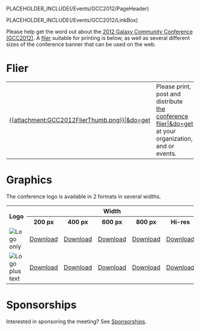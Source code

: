 PLACEHOLDER_INCLUDE(/Events/GCC2012/PageHeader)

PLACEHOLDER_INCLUDE(/Events/GCC2012/LinkBox)

Please help get the word out about the [2012 Galaxy Community Conference (GCC2012)](../).  A [flier](#flier) suitable for printing is below, as well as several different sizes of the conference banner that can be used on the web.

# Flier

<table>
  <tr>
    <td style=" border: none;"> <a href='PLACEHOLDER_ATTACHMENT_URLGCC2012Flier.pdf'>{{attachment:GCC2012FlierThumb.png}}|&do=get</a> </td>
    <td style=" border: none;"> Please print, post and distribute <a href='PLACEHOLDER_ATTACHMENT_URLGCC2012Flier.pdf'>the conference flier|&do=get</a><br />at your organization, and or events.  </td>
  </tr>
</table>


# Graphics

The conference logo is available in 2 formats in several widths.

<table>
  <tr class="th" >
    <th rowspan=2> Logo </th>
    <th colspan=5 style=" text-align: center;"> Width </th>
  </tr>
  <tr class="th" >
    <th style=" text-align: center;"> 200 px </th>
    <th> 400 px </th>
    <th> 600 px </th>
    <th> 800 px </th>
    <th> Hi-res </th>
  </tr>
  <tr>
    <td> <img src='../GCC2012Logo200.png' alt='Logo only' /> </td>
    <td> <a href='PLACEHOLDER_ATTACHMENT_URL../GCC2012Logo200.png'>Download</a> </td>
    <td> <a href='PLACEHOLDER_ATTACHMENT_URL../GCC2012Logo400.png'>Download</a> </td>
    <td> <a href='PLACEHOLDER_ATTACHMENT_URL../GCC2012Logo600.png'>Download</a> </td>
    <td> <a href='PLACEHOLDER_ATTACHMENT_URL../GCC2012Logo800.png'>Download</a> </td>
    <td> <a href='PLACEHOLDER_ATTACHMENT_URL../GCC2012Logo.png'>Download</a> </td>
  </tr>
  <tr>
    <td> <img src='../GCC2012LogoWide400.png' alt='Logo plus text' /> </td>
    <td> <a href='PLACEHOLDER_ATTACHMENT_URL../GCC2012LogoWide200.png'>Download</a> </td>
    <td> <a href='PLACEHOLDER_ATTACHMENT_URL../GCC2012LogoWide400.png'>Download</a> </td>
    <td> <a href='PLACEHOLDER_ATTACHMENT_URL../GCC2012LogoWide600.png'>Download</a> </td>
    <td> <a href='PLACEHOLDER_ATTACHMENT_URL../GCC2012LogoWide800.png'>Download</a> </td>
    <td> <a href='PLACEHOLDER_ATTACHMENT_URL../GCC2012LogoWide.png'>Download</a> </td>
  </tr>
</table>


# Sponsorships

Interested in sponsoring the meeting?  See [Sponsorships](/src/events/GCC2012/Sponsorships/index.md).
